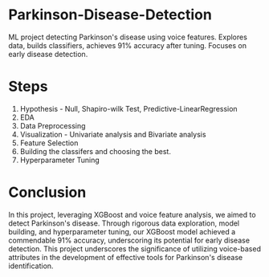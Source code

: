 # Parkinson-Disease-Detection
ML project detecting Parkinson's disease using voice features. Explores data, builds classifiers, achieves 91% accuracy after tuning. Focuses on early disease detection.
# Steps
1. Hypothesis - Null, Shapiro-wilk Test, Predictive-LinearRegression
2. EDA
3. Data Preprocessing
4. Visualization - Univariate analysis and Bivariate analysis
5. Feature Selection
6. Building the classifers and choosing the best.
7. Hyperparameter Tuning

# Conclusion
In this project, leveraging XGBoost and voice feature analysis, we aimed to detect Parkinson's disease. Through rigorous data exploration, model building, and hyperparameter tuning, our XGBoost model achieved a commendable 91% accuracy, underscoring its potential for early disease detection. This project underscores the significance of utilizing voice-based attributes in the development of effective tools for Parkinson's disease identification.
